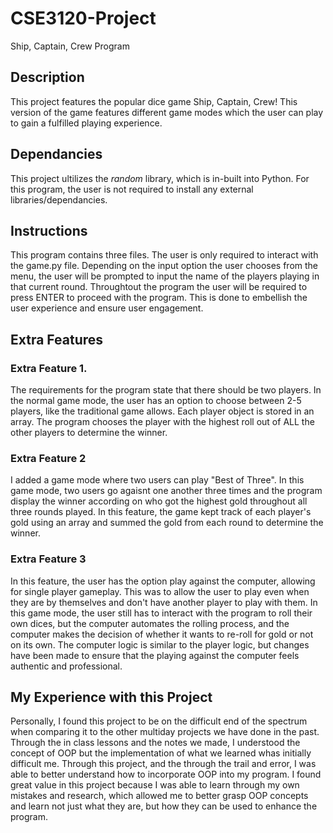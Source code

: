 # CSE3120-Project

Ship, Captain, Crew Program

## Description 

This project features the popular dice game Ship, Captain, Crew! This version of the game features different game modes which the user can play to gain a fulfilled playing experience. 

## Dependancies
This project ultilizes the *random* library, which is in-built into Python. For this program, the user is not required to install any external libraries/dependancies.

## Instructions

This program contains three files. The user is only required to interact with the game.py file. Depending on the input option the user chooses from the menu, the user will be prompted to input the name of the players playing in that current round. Throughtout the program the user will be required to press ENTER to proceed with the program. This is done to embellish the user experience and ensure user engagement. 


## Extra Features

### Extra Feature 1. 
The requirements for the program state that there should be two players. In the normal game mode, the user has an option to choose between 2-5 players, like the traditional game allows. Each player object is stored in an array. The program chooses the player with the highest roll out of ALL the other players to determine the winner. 

### Extra Feature 2
I added a game mode where two users can play "Best of Three". In this game mode, two users go agaisnt one another three times and the program display the winner according on who got the highest gold throughout all three rounds played. In this feature, the game kept track of each player's gold using an array and summed the gold from each round to determine the winner. 

### Extra Feature 3
In this feature, the user has the option play against the computer, allowing for single player gameplay. This was to allow the user to play even when they are by themselves and don't have another player to play with them. In this game mode, the user still has to interact with the program to roll their own dices, but the computer automates the rolling process, and the computer makes the decision of whether it wants to re-roll for gold or not on its own. The computer logic is similar to the player logic, but changes have been made to ensure that the playing against the computer feels authentic and professional. 

## My Experience with this Project

Personally, I found this project to be on the difficult end of the spectrum when comparing it to the other multiday projects we have done in the past. Through the in class lessons and the notes we made, I understood the concept of OOP but the implementation of what we learned whas initially difficult me. Through this project, and the through the trail and error, I was able to better understand how to incorporate OOP into my program. I found great value in this project because I was able to learn through my own mistakes and research, which allowed me to better grasp OOP concepts and learn not just what they are, but how they can be used to enhance the program.

